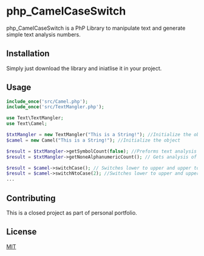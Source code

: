 # php_CamelCaseSwitch

php_CamelCaseSwitch is a PhP Library to manipulate text and generate simple text analysis numbers.

## Installation

Simply just download the library and iniatlise it in your project. 

## Usage

```PHP
include_once('src/Camel.php');
include_once('src/TextMangler.php');

use Text\TextMangler;
use Text\Camel;

$txtMangler = new TextMangler("This is a String!"); //Initialize the object
$camel = new Camel("This is a String!"); //Initialize the object

$result = $txtMangler->getSymbolCount(false); //Preforms text analysis passing a true variable will include symbols.
$result = $txtMangler->getNoneAlphanumericCount(); // Gets analysis of symbols in the string.

$result = $camel->switchCase(); // Switches lower to upper and upper to lower case in the string
$result = $camel->switchNtoCase(2); //Switches lower to upper and upper to lower case in the string every N character. 
...
```

## Contributing
This is a closed project as part of personal portfolio.

## License
[MIT](https://choosealicense.com/licenses/mit/)